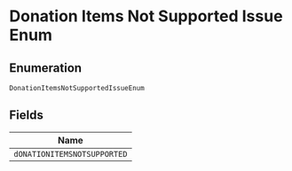 
# Donation Items Not Supported Issue Enum

## Enumeration

`DonationItemsNotSupportedIssueEnum`

## Fields

| Name |
|  --- |
| `dONATIONITEMSNOTSUPPORTED` |

